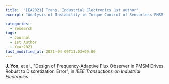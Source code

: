 ```yaml
---
title:  "[EA2021] Trans. Industrial Electronics 1st author"
excerpt: "Analysis of Instability in Torque Control of Sensorless PMSM Drives in Flux Weakening Region."

categories:
  - research
tags:
  - Journal
  - 1st Author
  - Year2021
last_modified_at: 2021-04-09T11:03+09:00
---
```


**J. Yoo**, et al., "Design of Frequency-Adaptive Flux Observer in PMSM Drives Robust to Discretization Error", in *IEEE Transactions on Industrial Electronics*.  


